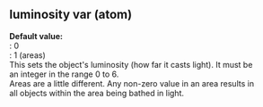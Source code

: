 ## luminosity var (atom)    
**Default value:**    
:   0    
:   1 (areas)    
This sets the object\'s luminosity (how far it casts light). It must be    
an integer in the range 0 to 6.    
Areas are a little different. Any non-zero value in an area results in    
all objects within the area being bathed in light.  
